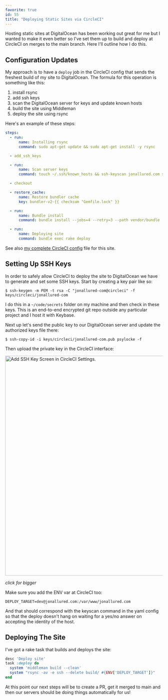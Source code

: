 ```yaml
---
favorite: true
id: 55
title: "Deploying Static Sites via CircleCI"
---
```


Hosting static sites at DigitalOcean has been working out great for me but I
wanted to make it even better so I've set them up to build and deploy at
CircleCI on merges to the main branch. Here I'll outline how I do this.

## Configuration Updates

My approach is to have a `deploy` job in the CircleCI config that sends the
freshest build of my site to DigitalOcean. The formula for this operation is
something like this:

1. install rsync
1. add ssh keys
1. scan the DigitalOcean server for keys and update known hosts
1. build the site using Middleman
1. deploy the site using rsync

Here's an example of these steps:

```yaml
steps:
  - run:
      name: Installing rsync
      command: sudo apt-get update && sudo apt-get install -y rsync

  - add_ssh_keys

  - run:
      name: Scan server keys
      command: touch ~/.ssh/known_hosts && ssh-keyscan jonallured.com >> ~/.ssh/known_hosts

  - checkout

  - restore_cache:
      name: Restore bundler cache
      key: bundler-v2-{{ checksum "Gemfile.lock" }}

  - run:
      name: Bundle install
      command: bundle install --jobs=4 --retry=3 --path vendor/bundle

  - run:
      name: Deploying site
      command: bundle exec rake deploy
```

See also [my complete CircleCI config][config] file for this site.

[config]: https://github.com/jonallured/jonallured.com/blob/853feb355ff45b2b8d870e40a498139e99c0f652/.circleci/config.yml

## Setting Up SSH Keys

In order to safely allow CircleCI to deploy the site to DigitalOcean we have to
generate and set some SSH keys. Start by creating a key pair like so:

```
$ ssh-keygen -m PEM -t rsa -C "jonallured-com@circleci" -f keys/circleci/jonallured-com
```

I do this in a `~/code/secrets` folder on my machine and then check in these
keys. This is an end-to-end encrypted git repo outside any particular project
and I host it with Keybase.

Next up let's send the public key to our DigitalOcean server and update the
authorized keys file there:

```
$ ssh-copy-id -i keys/circleci/jonallured-com.pub psylocke -f
```

Then upload the private key in the CircleCI interface:

<div class="imageWrapper">
  <a href="/images/post-55/circleci-ssh-key.png">
    <img alt="Add SSH Key Screen in CircleCI Settings." src="/images/post-55/circleci-ssh-key.png" width="700" />
  </a>
  <p><em>click for bigger</em></p>
</div>

Make sure you add the ENV var at CircleCI too:

```
DEPLOY_TARGET=dev@jonallured.com:/var/www/jonallured.com
```

And that should correspond with the keyscan command in the yaml config so that
the deploy doesn't hang on waiting for a yes/no answer on accepting the identity
of the host.

## Deploying The Site

I've got a rake task that builds and deploys the site:

```ruby
desc 'Deploy site'
task :deploy do
  system 'middleman build --clean'
  system "rsync -av -e ssh --delete build/ #{ENV['DEPLOY_TARGET']}"
end
```

At this point our next steps will be to create a PR, get it merged to main and
then our servers should be doing things automatically for us!
